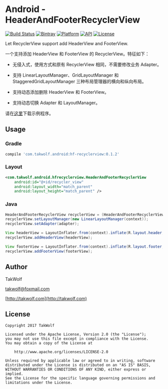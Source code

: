 # Android - HeaderAndFooterRecyclerView #

[![Build Status](https://travis-ci.org/TakWolf/Android-HeaderAndFooterRecyclerView.svg?branch=master)](https://travis-ci.org/TakWolf/Android-HeaderAndFooterRecyclerView)
[![Bintray](https://img.shields.io/bintray/v/takwolf/maven/Android-HeaderAndFooterRecyclerView.svg)](https://bintray.com/takwolf/maven/Android-HeaderAndFooterRecyclerView/_latestVersion)
[![Platform](https://img.shields.io/badge/platform-Android-green.svg)](https://www.android.com)
[![API](https://img.shields.io/badge/API-9%2B-brightgreen.svg)](https://android-arsenal.com/api?level=9)
[![License](https://img.shields.io/github/license/TakWolf/Android-HeaderAndFooterRecyclerView.svg)](http://www.apache.org/licenses/LICENSE-2.0)

Let RecyclerView support add HeaderView and FooterView.

一个支持添加 HeaderView 和 FooterView 的 RecyclerView。特征如下：

- 无侵入式，使用方式和原有 RecyclerView 相同，不需要修改业务 Adapter。

- 支持 LinearLayoutManager、GridLayoutManager 和 StaggeredGridLayoutManager 三种布局管理器的横向和纵向布局。

- 支持动态添加删除 HeaderView 和 FooterView。

- 支持动态切换 Adapter 和 LayoutManager。

请在[这里](https://fir.im/hfrecyclerview)下载示例程序。

## Usage ##

### Gradle ###

``` gradle
compile 'com.takwolf.android:hf-recyclerview:0.1.2'
```

### Layout ###

``` xml
<com.takwolf.android.hfrecyclerview.HeaderAndFooterRecyclerView
    android:id="@+id/recycler_view"
    android:layout_width="match_parent"
    android:layout_height="match_parent" />
```

### Java ###

``` java
HeaderAndFooterRecyclerView recyclerView = (HeaderAndFooterRecyclerView) findViewById(R.id.recycler_view);
recyclerView.setLayoutManager(new LinearLayoutManager(context));
recyclerView.setAdapter(adapter);

View headerView = LayoutInflater.from(context).inflate(R.layout.header, recyclerView.getHeaderContainer(), false);
recyclerView.addHeaderView(headerView);

View footerView = LayoutInflater.from(context).inflate(R.layout.footer, recyclerView.getFooterContainer(), false);
recyclerView.addFooterView(footerView);
```

## Author ##

TakWolf

[takwolf@foxmail.com](mailto:takwolf@foxmail.com)

[http://takwolf.com](http://takwolf.com)

## License ##

```
Copyright 2017 TakWolf

Licensed under the Apache License, Version 2.0 (the "License");
you may not use this file except in compliance with the License.
You may obtain a copy of the License at

    http://www.apache.org/licenses/LICENSE-2.0

Unless required by applicable law or agreed to in writing, software
distributed under the License is distributed on an "AS IS" BASIS,
WITHOUT WARRANTIES OR CONDITIONS OF ANY KIND, either express or implied.
See the License for the specific language governing permissions and
limitations under the License.
```
